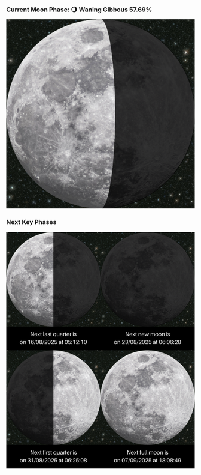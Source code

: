 ### Current Moon Phase: 🌖 Waning Gibbous 57.69%
![Moon Phase](moonphase.png)
### Next Key Phases
![Gallery](gallery.png)